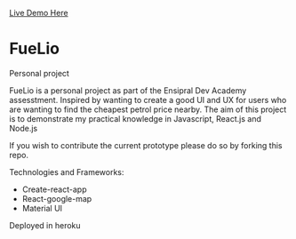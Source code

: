 [Live Demo Here](https://fuelio.herokuapp.com/)

# FueLio
Personal project

FueLio is a personal project as part of the Ensipral Dev Academy assesstment. Inspired by wanting to create a good UI and UX for users who are wanting to find the cheapest petrol price nearby. The aim of this project is to demonstrate my practical knowledge in Javascript, React.js and Node.js

If you wish to contribute the current prototype please do so by forking this repo.

Technologies and Frameworks:
- Create-react-app
- React-google-map
- Material UI

Deployed in heroku 
